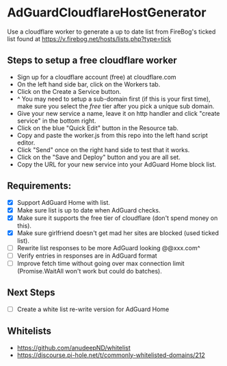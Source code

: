 # AdGuardCloudflareHostGenerator
Use a cloudflare worker to generate a up to date list from FireBog's ticked list found at https://v.firebog.net/hosts/lists.php?type=tick

## Steps to setup a free cloudflare worker
- Sign up for a cloudflare account (free) at cloudflare.com
- On the left hand side bar, click on the Workers tab.
- Click on the Create a Service button.
- ^ You may need to setup a sub-domain first (if this is your first time), make sure you select the *free* tier after you pick a unique sub domain.
- Give your new service a name, leave it on http handler and click "create service" in the bottom right.
- Click on the blue "Quick Edit" button in the Resource tab.
- Copy and paste the worker.js from this repo into the left hand script editor. 
- Click "Send" once on the right hand side to test that it works.
- Click on the "Save and Deploy" button and you are all set.
- Copy the URL for your new service into your AdGuard Home block list.

## Requirements:
- [x] Support AdGuard Home with list.
- [x] Make sure list is up to date when AdGuard checks. 
- [x] Make sure it supports the free tier of cloudflare (don't spend money on this). 
- [x] Make sure girlfriend doesn't get mad her sites are blocked (used ticked list).
- [ ] Rewrite list responses to be more AdGuard looking @@xxx.com^
- [ ] Verify entries in responses are in AdGuard format
- [ ] Improve fetch time without going over max connection limit (Promise.WaitAll won't work but could do batches).

## Next Steps
- [ ] Create a white list re-write version for AdGuard Home

## Whitelists
- https://github.com/anudeepND/whitelist
- https://discourse.pi-hole.net/t/commonly-whitelisted-domains/212